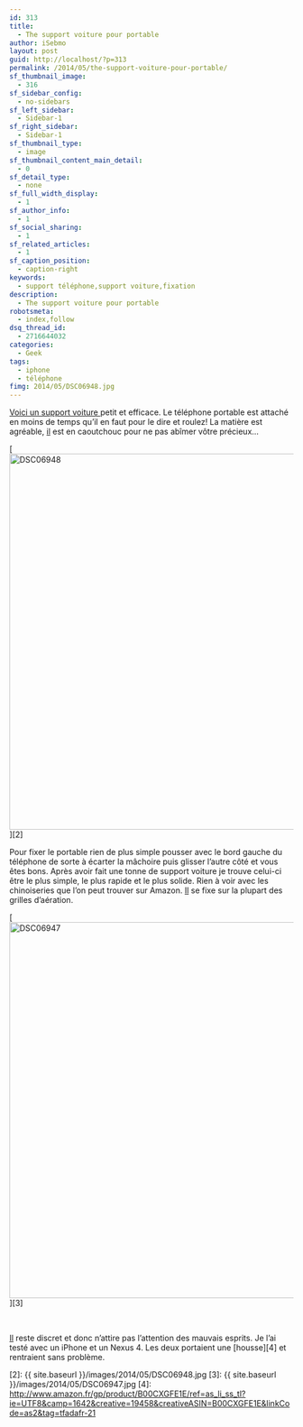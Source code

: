 ```yaml
---
id: 313
title:
  - The support voiture pour portable
author: iSebmo
layout: post
guid: http://localhost/?p=313
permalink: /2014/05/the-support-voiture-pour-portable/
sf_thumbnail_image:
  - 316
sf_sidebar_config:
  - no-sidebars
sf_left_sidebar:
  - Sidebar-1
sf_right_sidebar:
  - Sidebar-1
sf_thumbnail_type:
  - image
sf_thumbnail_content_main_detail:
  - 0
sf_detail_type:
  - none
sf_full_width_display:
  - 1
sf_author_info:
  - 1
sf_social_sharing:
  - 1
sf_related_articles:
  - 1
sf_caption_position:
  - caption-right
keywords:
  - support téléphone,support voiture,fixation
description:
  - The support voiture pour portable
robotsmeta:
  - index,follow
dsq_thread_id:
  - 2716644032
categories:
  - Geek
tags:
  - iphone
  - téléphone
fimg: 2014/05/DSC06948.jpg
---
```

[Voici un support voiture ][1]petit et efficace. Le téléphone portable est attaché en moins de temps qu&rsquo;il en faut pour le dire et roulez! La matière est agréable, [il][1] est en caoutchouc pour ne pas abîmer vôtre précieux&#8230;

[<img class="alignleft size-full wp-image-315" src="{{ site.baseurl }}/images/2014/05/DSC06948.jpg" alt="DSC06948" width="1000" height="667" />][2]

Pour fixer le portable rien de plus simple pousser avec le bord gauche du téléphone de sorte à écarter la mâchoire puis glisser l&rsquo;autre côté et vous êtes bons. Après avoir fait une tonne de support voiture je trouve celui-ci être le plus simple, le plus rapide et le plus solide. Rien à voir avec les chinoiseries que l&rsquo;on peut trouver sur Amazon. [Il][1] se fixe sur la plupart des grilles d&rsquo;aération.

[<img class="alignleft size-full wp-image-314" src="{{ site.baseurl }}/images/2014/05/DSC06947.jpg" alt="DSC06947" width="1000" height="667" />][3]

&nbsp;

[Il][1] reste discret et donc n&rsquo;attire pas l&rsquo;attention des mauvais esprits. Je l&rsquo;ai testé avec un iPhone et un Nexus 4. Les deux portaient une [housse][4] et rentraient sans problème.

 [1]: http://www.amazon.fr/gp/product/B00D901B4W/ref=as_li_ss_tl?ie=UTF8&camp=1642&creative=19458&creativeASIN=B00D901B4W&linkCode=as2&tag=tfadafr-21
 [2]: {{ site.baseurl }}/images/2014/05/DSC06948.jpg
 [3]: {{ site.baseurl }}/images/2014/05/DSC06947.jpg
 [4]: http://www.amazon.fr/gp/product/B00CXGFE1E/ref=as_li_ss_tl?ie=UTF8&camp=1642&creative=19458&creativeASIN=B00CXGFE1E&linkCode=as2&tag=tfadafr-21